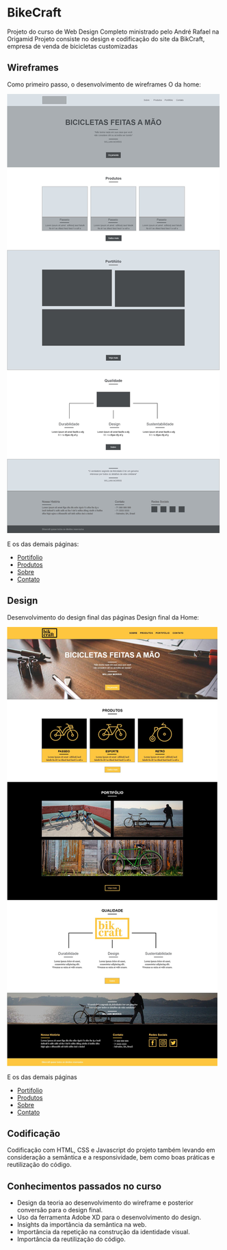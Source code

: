 # BikeCraft
Projeto do curso de Web Design Completo ministrado pelo André Rafael na Origamid
Projeto consiste no design e codificação do site da BikCraft, empresa de venda de bicicletas customizadas

## Wireframes
Como primeiro passo, o desenvolvimento de wireframes
O da home:

![Home](docs/wireframe/Home.jpg)

E os das demais páginas:

- [Portifolio](docs/wireframe/Portifolio.jpg)
- [Produtos](docs/wireframe/Produtos.jpg)
- [Sobre](docs/wireframe/Sobre.jpg)
- [Contato](docs/wireframe/Contato.jpg)

## Design
Desenvolvimento do design final das páginas
Design final da Home:

![Home](docs/design/Home.jpg)

E os das demais páginas

- [Portifolio](docs/design/Portifolio.jpg)
- [Produtos](docs/design/Produtos.jpg)
- [Sobre](docs/design/Sobre.jpg)
- [Contato](docs/design/Contato.jpg)

## Codificação
Codificação com HTML, CSS e Javascript do projeto também levando em consideração a semântica e a responsividade, bem como boas práticas e reutilização do código.

## Conhecimentos passados no curso
- Design da teoria ao desenvolvimento do wireframe e posterior conversão para o design final.
- Uso da ferramenta Adobe XD para o desenvolvimento do design.
- Insights da importância da semântica na web.
- Importância da repetição na construção da identidade visual.
- Importância da reutilização do código.